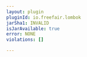 ```yaml
---
layout: plugin
pluginId: io.freefair.lombok
jarSha1: INVALID
isJarAvailable: true
error: NONE
violations: []

---
```

